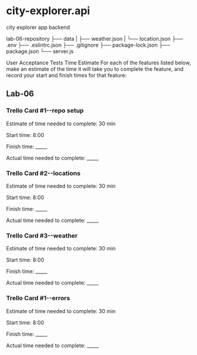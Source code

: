 # city-explorer.api
city explorer app backend

lab-06-repository
   ├── data
   |     ├── weather.json
   |     └── location.json
   ├── .env
   ├── .eslintrc.json
   ├── .gitignore
   ├── package-lock.json
   ├── package.json
   └── server.js

User Acceptance Tests
Time Estimate
For each of the features listed below, make an estimate of the time it will take you to complete the feature, and record your start and finish times for that feature:

## Lab-06
### Trello Card #1--repo setup

Estimate of time needed to complete: 30 min

Start time: 8:00

Finish time: _____

Actual time needed to complete: _____


### Trello Card #2--locations

Estimate of time needed to complete: 30 min

Start time: 8:00

Finish time: _____

Actual time needed to complete: _____


### Trello Card #3--weather

Estimate of time needed to complete: 30 min

Start time: 8:00

Finish time: _____

Actual time needed to complete: _____


### Trello Card #1--errors

Estimate of time needed to complete: 30 min

Start time: 8:00

Finish time: _____

Actual time needed to complete: _____